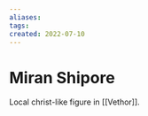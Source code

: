```yaml
---
aliases: 
tags: 
created: 2022-07-10
---
```

# Miran Shipore
Local christ-like figure in [[Vethor]].